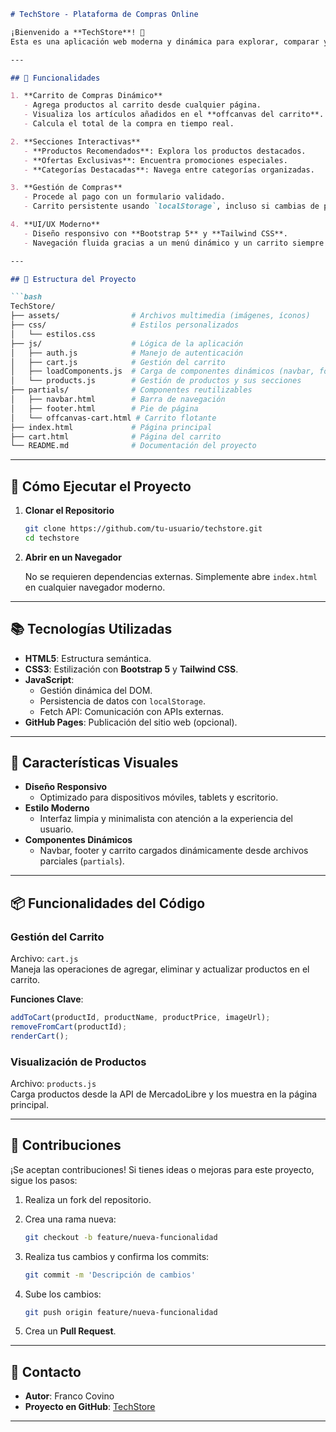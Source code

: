 ```markdown
# TechStore - Plataforma de Compras Online

¡Bienvenido a **TechStore**! 🎉  
Esta es una aplicación web moderna y dinámica para explorar, comparar y adquirir productos tecnológicos con facilidad. La plataforma permite a los usuarios agregar productos al carrito, gestionar su compra y disfrutar de una experiencia fluida y funcional.

---

## 📌 Funcionalidades

1. **Carrito de Compras Dinámico**
   - Agrega productos al carrito desde cualquier página.
   - Visualiza los artículos añadidos en el **offcanvas del carrito**.
   - Calcula el total de la compra en tiempo real.

2. **Secciones Interactivas**
   - **Productos Recomendados**: Explora los productos destacados.
   - **Ofertas Exclusivas**: Encuentra promociones especiales.
   - **Categorías Destacadas**: Navega entre categorías organizadas.

3. **Gestión de Compras**
   - Procede al pago con un formulario validado.
   - Carrito persistente usando `localStorage`, incluso si cambias de página.

4. **UI/UX Moderno**
   - Diseño responsivo con **Bootstrap 5** y **Tailwind CSS**.
   - Navegación fluida gracias a un menú dinámico y un carrito siempre accesible.

---

## 📂 Estructura del Proyecto

```bash
TechStore/
├── assets/                # Archivos multimedia (imágenes, íconos)
├── css/                   # Estilos personalizados
│   └── estilos.css
├── js/                    # Lógica de la aplicación
│   ├── auth.js            # Manejo de autenticación
│   ├── cart.js            # Gestión del carrito
│   ├── loadComponents.js  # Carga de componentes dinámicos (navbar, footer, offcanvas)
│   └── products.js        # Gestión de productos y sus secciones
├── partials/              # Componentes reutilizables
│   ├── navbar.html        # Barra de navegación
│   ├── footer.html        # Pie de página
│   └── offcanvas-cart.html # Carrito flotante
├── index.html             # Página principal
├── cart.html              # Página del carrito
└── README.md              # Documentación del proyecto
```

---

## 🚀 Cómo Ejecutar el Proyecto

1. **Clonar el Repositorio**

   ```bash
   git clone https://github.com/tu-usuario/techstore.git
   cd techstore
   ```

2. **Abrir en un Navegador**

   No se requieren dependencias externas. Simplemente abre `index.html` en cualquier navegador moderno.

---

## 📚 Tecnologías Utilizadas

- **HTML5**: Estructura semántica.
- **CSS3**: Estilización con **Bootstrap 5** y **Tailwind CSS**.
- **JavaScript**:
  - Gestión dinámica del DOM.
  - Persistencia de datos con `localStorage`.
  - Fetch API: Comunicación con APIs externas.
- **GitHub Pages**: Publicación del sitio web (opcional).

---

## 🎨 Características Visuales

- **Diseño Responsivo**
  - Optimizado para dispositivos móviles, tablets y escritorio.
- **Estilo Moderno**
  - Interfaz limpia y minimalista con atención a la experiencia del usuario.
- **Componentes Dinámicos**
  - Navbar, footer y carrito cargados dinámicamente desde archivos parciales (`partials`).

---

## 📦 Funcionalidades del Código

### Gestión del Carrito

Archivo: `cart.js`  
Maneja las operaciones de agregar, eliminar y actualizar productos en el carrito.

**Funciones Clave**:

```javascript
addToCart(productId, productName, productPrice, imageUrl);
removeFromCart(productId);
renderCart();
```

### Visualización de Productos

Archivo: `products.js`  
Carga productos desde la API de MercadoLibre y los muestra en la página principal.

---

## 🤝 Contribuciones

¡Se aceptan contribuciones! Si tienes ideas o mejoras para este proyecto, sigue los pasos:

1. Realiza un fork del repositorio.
2. Crea una rama nueva:

   ```bash
   git checkout -b feature/nueva-funcionalidad
   ```

3. Realiza tus cambios y confirma los commits:

   ```bash
   git commit -m 'Descripción de cambios'
   ```

4. Sube los cambios:

   ```bash
   git push origin feature/nueva-funcionalidad
   ```

5. Crea un **Pull Request**.

---

## 📧 Contacto

- **Autor**: Franco Covino
- **Proyecto en GitHub**: [TechStore](https://github.com/tu-usuario/techstore)

---
```
